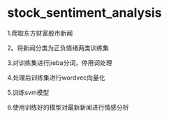 # stock_sentiment_analysis
1.爬取东方财富股市新闻

2。将新闻分类为正负情绪两类训练集

3.对训练集进行jieba分词，停用词处理

4.处理后训练集进行wordvec向量化

5.训练svm模型

6.使用训练好的模型对最新新闻进行情感分析
